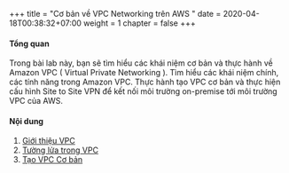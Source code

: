 +++
title = "Cơ bản về VPC Networking trên AWS "
date = 2020-04-18T00:38:32+07:00
weight = 1 
chapter = false
+++

#### Tổng quan

Trong bài lab này, bạn sẽ tìm hiểu các khái niệm cơ bản và thực hành về Amazon VPC ( Virtual Private Networking ). Tìm hiểu các khái niệm chính, các tính năng trong Amazon VPC. Thực hành tạo VPC cơ bản và thực hiện cấu hình Site to Site VPN để kết nối môi trường on-premise tới môi trường VPC của AWS.



#### Nội dung

1. [Giới thiệu VPC](1-vpc-Introduction/)
2. [Tường lửa trong VPC](2-secure-feature/)
3. [Tạo VPC Cơ bản](3-create-vpc/) 

<!--
4. [Tạo VPN Site to Site](4-vpn-sitetosite/)

-->
